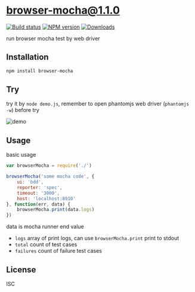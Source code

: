 browser-mocha@1.1.0
===

[![Build status][travis-image]][travis-url]
[![NPM version][npm-image]][npm-url]
[![Downloads][downloads-image]][downloads-url]

run browser mocha test by web driver

Installation
---

```sh
npm install browser-mocha
```

Try
---

try it by `node demo.js`, remember to open phantomjs web driver (`phantomjs -w`) before try

![demo](https://cloud.githubusercontent.com/assets/4565306/5872319/1529593c-a325-11e4-9841-223079da3135.png)


Usage
---

basic usage

```js
var browserMocha = require('./')

browserMocha('some mocha code', {
	ui: 'bdd',
	reporter: 'spec',
	timeout: '3000',
	host: 'localhost:8910'
}, function(err, data) {
	browserMocha.print(data.logs)
})
```

data is mocha runner end value

- `logs` array of print logs, can use `browserMocha.print` print to stdout
- `total` count of test cases
- `failures` count of failure test cases

License
---

ISC

[npm-image]: https://img.shields.io/npm/v/browser-mocha.svg?style=flat-square
[npm-url]: https://npmjs.org/package/browser-mocha
[travis-image]: https://img.shields.io/travis/chunpu/browser-mocha.svg?style=flat-square
[travis-url]: https://travis-ci.org/chunpu/browser-mocha
[downloads-image]: http://img.shields.io/npm/dm/browser-mocha.svg?style=flat-square
[downloads-url]: https://npmjs.org/package/browser-mocha
